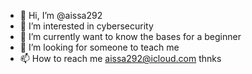 - 👋 Hi, I’m @aissa292
- 👀 I’m interested in cybersecurity
- 🌱 I’m currently want to know the bases for a beginner 
- 💞️ I’m looking for someone to teach me 
- 📫 How to reach me aissa292@icloud.com
thnks 
<!---
aissa292/aissa292 is a ✨ special ✨ repository because its `README.md` (this file) appears on your GitHub profile.
You can click the Preview link to take a look at your changes.
--->
